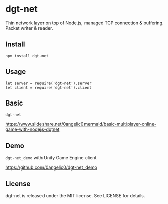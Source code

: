 # dgt-net
Thin network layer on top of Node.js, managed TCP connection & buffering. Packet writer & reader.

## Install
    npm install dgt-net

## Usage
    let server = require('dgt-net').server
    let client = require('dgt-net').client

## Basic
`dgt-net`

https://www.slideshare.net/0angelic0mermaid/basic-multiplayer-online-game-with-nodejs-dgtnet

## Demo

`dgt-net_demo` with Unity Game Engine client

https://github.com/0angelic0/dgt-net_demo


## License
dgt-net is released under the MIT license. See LICENSE for details.
